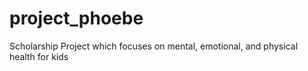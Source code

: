 # project_phoebe
Scholarship Project which focuses on mental, emotional, and physical health for kids 

